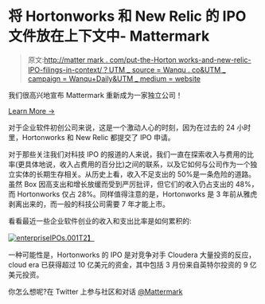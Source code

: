 # 将 Hortonworks 和 New Relic 的 IPO 文件放在上下文中- Mattermark

> 原文:[http://matter mark . com/put-the-Horton works-and-new-relic-IPO-filings-in-context/？UTM _ source = Wanqu . co&UTM _ campaign = Wanqu+Daily&UTM _ medium = website](http://mattermark.com/putting-the-hortonworks-and-new-relic-ipo-filings-in-context/?utm_source=wanqu.co&utm_campaign=Wanqu+Daily&utm_medium=website)

我们很高兴地宣布 Mattermark 重新成为一家独立公司！

[Learn More →](https://mattermark.com/blog)

<main id="site-body">





对于企业软件初创公司来说，这是一个激动人心的时刻，因为在过去的 24 小时里，Hortonworks 和 New Relic 都提交了 IPO 申请。

对于那些关注我们对科技 IPO 的报道的人来说，我们一直在探索收入与费用的比率(更具体地说，收入占费用的百分比)之间的联系，以及它如何与公司作为一个独立实体的长期生存相关。从历史上看，收入不足支出的 50%是一条危险的道路。虽然 Box 因高支出和增长放缓而受到严厉批评，但它们的收入仍占支出的 48%，而 Hortonworks 仅占 28%。同样值得注意的是，Hortonworks 是 3 年前从雅虎剥离出来的，而一般的科技公司需要 7 年才能上市。

看看最近一些企业软件创业的收入和支出比率是如何累积的:

[![enterpriseIPOs.001](../Images/a131ae2b156fd04bacb270d86b834bfb.png)T2】](https://s21870.pcdn.co/wp-content/uploads/2014/11/enterpriseIPOs.0011.jpg)

一种可能性是，Hortonworks 的 IPO 是对竞争对手 Cloudera 大量投资的反应，cloud era 已获得超过 10 亿美元的资金，其中包括 3 月份来自英特尔投资的 9 亿美元投资。

你怎么想呢?在 Twitter 上参与社区和对话 [@Mattermark](http://www.twitter.com/mattermark)





</main>